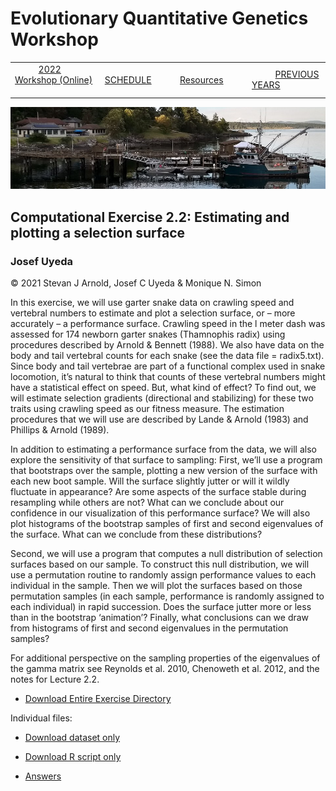 
# Evolutionary Quantitative Genetics Workshop #

|        |        |        |    |
|--------|---------------------------------------------|--------------------|------------------------------------------|
| &nbsp;&nbsp;&nbsp;&nbsp;&nbsp;&nbsp;&nbsp;&nbsp;&nbsp; [2022 Workshop (Online)](/index.html) &nbsp;&nbsp;&nbsp;&nbsp;&nbsp;&nbsp;&nbsp;&nbsp;&nbsp; | &nbsp;&nbsp;&nbsp;&nbsp;&nbsp;&nbsp;&nbsp;&nbsp;&nbsp;&nbsp;&nbsp;&nbsp; [SCHEDULE](schedule.html) &nbsp;&nbsp;&nbsp;&nbsp;&nbsp;&nbsp;&nbsp;&nbsp;&nbsp; | &nbsp;&nbsp;&nbsp;&nbsp;&nbsp;&nbsp;&nbsp;&nbsp;&nbsp;&nbsp;&nbsp;&nbsp; [Resources](resources.html) &nbsp;&nbsp;&nbsp;&nbsp;&nbsp;&nbsp;&nbsp;&nbsp;&nbsp; | &nbsp;&nbsp;&nbsp;&nbsp;&nbsp;&nbsp;&nbsp;&nbsp;&nbsp; [PREVIOUS YEARS](previous.html) &nbsp;&nbsp;&nbsp;&nbsp;&nbsp;&nbsp; |


<div align="left">
<img src="/media/FHLimage2018b.jpg" alt="FHL waterfront in 2018">
</div>

## Computational Exercise 2.2: Estimating and plotting a selection surface ##

### Josef Uyeda ###

© 2021 Stevan J Arnold, Josef C Uyeda & Monique N. Simon

In this exercise, we will use garter snake data on crawling speed and vertebral numbers to estimate and plot a selection surface, 
or – more accurately – a performance surface.  Crawling speed in the l meter dash was assessed for 174 newborn garter snakes (Thamnophis radix) 
using procedures described by Arnold & Bennett (1988).  We also have data on the body and tail vertebral counts for each snake 
(see the data file = radix5.txt). Since body and tail vertebrae are part of a functional complex used in snake locomotion, it’s natural 
to think that counts of these vertebral numbers might have a statistical effect on speed.  But, what kind of effect? To find out, we will
estimate selection gradients (directional and stabilizing) for these two traits using crawling speed as our fitness measure.  The estimation
procedures that we will use are described by Lande & Arnold (1983) and Phillips & Arnold (1989). 

In addition to estimating a performance surface from the data, we will also explore the sensitivity of that surface to sampling: 
First, we’ll use a program that bootstraps over the sample, plotting a new version of the surface with each new boot sample.  Will the surface 
slightly jutter or will it wildly fluctuate in appearance?  Are some aspects of the surface stable during resampling while others are not? What 
can we conclude about our confidence in our visualization of this performance surface? We will also plot histograms of the bootstrap samples of 
first and second eigenvalues of the surface.  What can we conclude from these distributions? 

Second, we will use a program that computes a null distribution of selection surfaces based on our sample.  To construct this null distribution,
we will use a permutation routine to randomly assign performance values to each individual in the sample.  Then we will plot the surfaces based
on those permutation samples (in each sample, performance is randomly assigned to each individual) in rapid succession.  Does the surface jutter
more or less than in the bootstrap ‘animation’?  Finally, what conclusions can we draw from histograms of first and second eigenvalues in the 
permutation samples?

For additional perspective on the sampling properties of the eigenvalues of the gamma matrix see Reynolds et al. 2010, Chenoweth et al. 2012, 
and the notes for Lecture 2.2.

* [Download Entire Exercise Directory](https://drive.google.com/drive/folders/1-ACjX-ajjfNqcU3u2CQL5u9K_1U4RIBM?usp=sharing)

Individual files:
* [Download dataset only](https://drive.google.com/file/d/1p05Cl0Eo9e8fvZr-PUzfh4wQW9rcuJ7q/view?usp=sharing)
* [Download R script only](https://drive.google.com/file/d/1vGiHe6tN9Z-1NatzWrKE-bXikR_CKoV6/view?usp=sharing)

* [Answers](media/exercise_answers/Exercise_2.2_Estimating_a_selection_surface_2021_rev.html)
